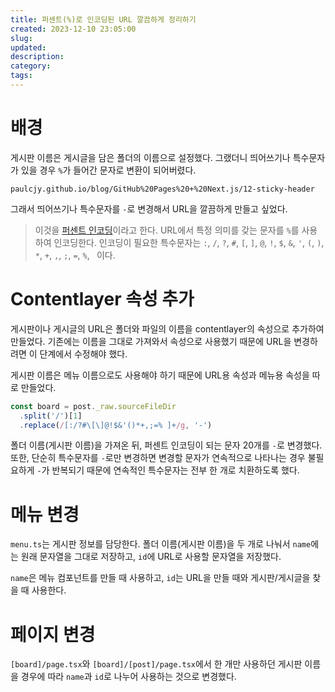 ```yaml
---
title: 퍼센트(%)로 인코딩된 URL 깔끔하게 정리하기
created: 2023-12-10 23:05:00
slug:
updated:
description:
category:
tags:
---
```


# 배경

게시판 이름은 게시글을 담은 폴더의 이름으로 설정했다. 그랬더니 띄어쓰기나 특수문자가 있을 경우 `%`가 들어간 문자로 변환이 되어버렸다.

```
paulcjy.github.io/blog/GitHub%20Pages%20+%20Next.js/12-sticky-header
```

그래서 띄어쓰기나 특수문자를 `-`로 변경해서 URL을 깔끔하게 만들고 싶었다.

> 이것을 [퍼센트 인코딩][1]이라고 한다. URL에서 특정 의미를 갖는 문자를 `%`를 사용하여 인코딩한다. 인코딩이 필요한 특수문자는 `:`, `/`, `?`, `#`, `[`, `]`, `@`, `!`, `$`, `&`, `'`, `(`, `)`, `*`, `+`, `,`, `;`, `=`, `%`, ` `이다.

# Contentlayer 속성 추가

게시판이나 게시글의 URL은 폴더와 파일의 이름을 contentlayer의 속성으로 추가하여 만들었다. 기존에는 이름을 그대로 가져와서 속성으로 사용했기 때문에 URL을 변경하려면 이 단계에서 수정해야 했다.

게시판 이름은 메뉴 이름으로도 사용해야 하기 때문에 URL용 속성과 메뉴용 속성을 따로 만들었다.

```ts
const board = post._raw.sourceFileDir
  .split('/')[1]
  .replace(/[:/?#\[\]@!$&'()*+,;=% ]+/g, '-')
```

폴더 이름(게시판 이름)을 가져온 뒤, 퍼센트 인코딩이 되는 문자 20개를 `-`로 변경했다. 또한, 단순히 특수문자를 `-`로만 변경하면 변경할 문자가 연속적으로 나타나는 경우 불필요하게 `-`가 반복되기 때문에 연속적인 특수문자는 전부 한 개로 치환하도록 했다.

# 메뉴 변경

`menu.ts`는 게시판 정보를 담당한다. 폴더 이름(게시판 이름)을 두 개로 나눠서 `name`에는 원래 문자열을 그대로 저장하고, `id`에 URL로 사용할 문자열을 저장했다.

`name`은 메뉴 컴포넌트를 만들 때 사용하고, `id`는 URL을 만들 때와 게시판/게시글을 찾을 때 사용한다.

# 페이지 변경

`[board]/page.tsx`와 `[board]/[post]/page.tsx`에서 한 개만 사용하던 게시판 이름을 경우에 따라 `name`과 `id`로 나누어 사용하는 것으로 변경했다.

[1]: https://developer.mozilla.org/ko/docs/Glossary/Percent-encoding 'MDN: Percent-encoding'
